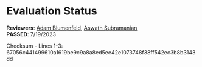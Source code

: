 # Evaluation Status

**Reviewers**: [Adam Blumenfeld](mailto:adamb@csxlabs.org), [Aswath Subramanian](mailto:aswaths@csxlabs.org) \
**PASSED**: 7/19/2023

Checksum - Lines 1-3: 67056c441499610a1619be9c9a8a8ed5ee42e1073748f38ff542ec3b8b3143dd
